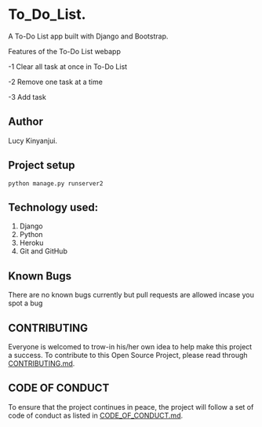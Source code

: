 # To_Do_List.
A To-Do List app built with Django and Bootstrap.

Features of the To-Do List webapp

-1 Clear all task at once in To-Do List

-2 Remove one task at a time

-3 Add task

## Author
Lucy Kinyanjui.

## Project setup
```
python manage.py runserver2
```
## Technology used:
1. Django
2. Python
3. Heroku
5. Git and GitHub

## Known Bugs
There are no known bugs currently but pull requests are allowed incase you spot a bug

## CONTRIBUTING

Everyone is welcomed to trow-in his/her own idea to help make this project a success. To contribute to this Open Source Project, please read through [CONTRIBUTING.md](CONTRIBUTING.md).

## CODE OF CONDUCT

To ensure that the project continues in peace, the project will follow a set of code of conduct as listed in [CODE_OF_CONDUCT.md](CODE_OF_CONDUCT.md).
